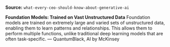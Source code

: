 **Source:** `what-every-ceo-should-know-about-generative-ai`

**Foundation Models: Trained on Vast Unstructured Data**
Foundation models are trained on extremely large and varied sets of unstructured data, enabling them to learn patterns and relationships. This allows them to perform multiple functions, unlike traditional deep learning models that are often task-specific. — QuantumBlack, AI by McKinsey
